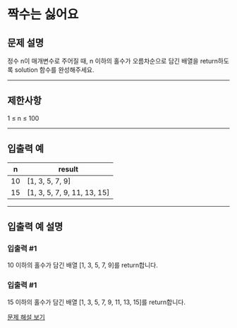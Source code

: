 # 짝수는 싫어요

## 문제 설명
정수 n이 매개변수로 주어질 때, n 이하의 홀수가 오름차순으로 담긴 배열을 return하도록 solution 함수를 완성해주세요.

---

## 제한사항
1 ≤ n ≤ 100

---

## 입출력 예
| n  | result                      |
|----|-----------------------------|
| 10 | [1, 3, 5, 7, 9]             |
| 15 | [1, 3, 5, 7, 9, 11, 13, 15] |

---

## 입출력 예 설명

### 입출력 #1
10 이하의 홀수가 담긴 배열 [1, 3, 5, 7, 9]를 return합니다.

### 입출력 #1
15 이하의 홀수가 담긴 배열 [1, 3, 5, 7, 9, 11, 13, 15]를 return합니다.

[문제 해설 보기](./문제해설.md)
